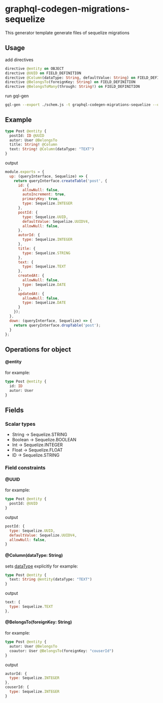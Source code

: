# graphql-codegen-migrations-sequelize
This generator template generate files of sequelize migrations
## Usage
add directives
```graphql
directive @entity on OBJECT
directive @UUID on FIELD_DEFINITION
directive @Column(dataType: String, defaultValue: String) on FIELD_DEFINITION
directive @BelongsTo(foreignKey: String) on FIELD_DEFINITION
directive @BelongsToMany(through: String!) on FIELD_DEFINITION
```
run gql-gen
```bash
gql-gen --export ./schem.js -t graphql-codegen-migrations-sequelize --out ./db/migrations/pattern
```
## Example
```graphql
type Post @entity {
  postId: ID @UUID
  autor: User @BelongsTo
  title: String! @Column
  text: String! @Column(dataType: "TEXT")
}
```
output
```js
module.exports = {
  up: (queryInterface, Sequelize) => {
    return queryInterface.createTable('post', {
      id: {
        allowNull: false,
        autoIncrement: true,
        primaryKey: true,
        type: Sequelize.INTEGER
      },
      postId: {
        type: Sequelize.UUID,
        defaultValue: Sequelize.UUIDV4,
        allowNull: false,
      },
      autorId: {
        type: Sequelize.INTEGER
      },
      title: {
        type: Sequelize.STRING
      },
      text: {
        type: Sequelize.TEXT
      },
      createdAt: {
        allowNull: false,
        type: Sequelize.DATE
      },
      updatedAt: {
        allowNull: false,
        type: Sequelize.DATE
      }
    });
  },
  down: (queryInterface, Sequelize) => {
    return queryInterface.dropTable('post');
  }
};
```
## Operations for object
#### @entity
for example:
```graphql
type Post @entity {
  id: ID
  autor: User
}
```
## Fields
### Scalar types
- String -> Sequelize.STRING
- Boolean -> Sequelize.BOOLEAN
- Int -> Sequelize.INTEGER
- Float -> Sequelize.FLOAT
- ID -> Sequelize.STRING
### Field constraints
#### @UUID
for example:
```graphql
type Post @entity {
  postId: @UUID
}
```
output
```js
postId: {
  type: Sequelize.UUID,
  defaultValue: Sequelize.UUIDV4,
  allowNull: false,
}
```
#### @Column(dataType: String)
sets [dataType](http://docs.sequelizejs.com/manual/tutorial/models-definition.html#data-types) explicitly
for example:
```graphql
type Post @entity {
  text: String @entity(dataType: "TEXT")
}
```
output
```js
text: {
  type: Sequelize.TEXT
},
```
#### @BelongsTo(foreignKey: String)
for example:
```graphql
type Post @entity {
  autor: User @BelongsTo
  coautor: User @BelongsTo(foreignKey: "couserId")
}
```
output
```js
autorId: {
  type: Sequelize.INTEGER
},
couserId: {
  type: Sequelize.INTEGER
}
```
